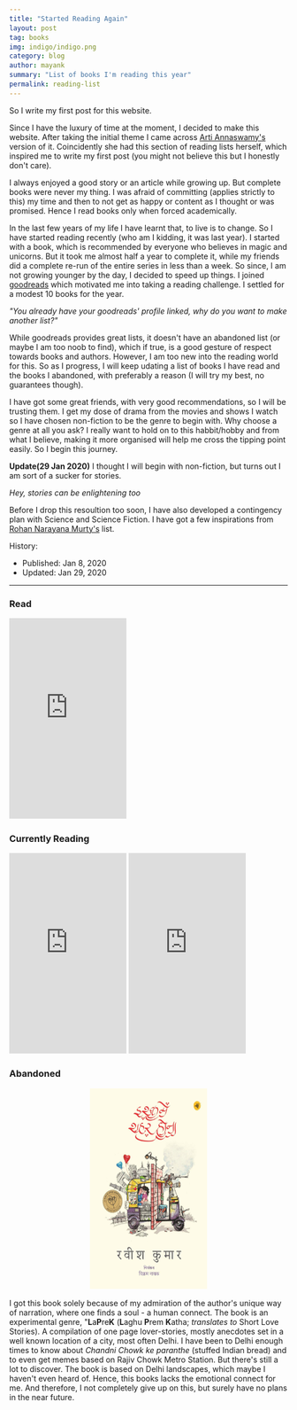 ```yaml
---
title: "Started Reading Again"
layout: post
tag: books
img: indigo/indigo.png
category: blog
author: mayank
summary: "List of books I'm reading this year"
permalink: reading-list
---
```


So I write my first post for this website.

Since I have the luxury of time at the moment, I decided to make this website. After taking the initial theme I came across [Arti Annaswamy's](https://github.com/aannasw/aannasw.github.io) version of it. Coincidently she had this section of reading lists herself, which inspired me to write my first post (you might not believe this but I honestly don't care). 

I always enjoyed a good story or an article while growing up. But complete books were never my thing. I was afraid of committing (applies strictly to this) my time and then to not get as happy or content as I thought or was promised. Hence I read books only when forced academically.

In the last few years of my life I have learnt that, to live is to change. So I have started reading recently (who am I kidding, it was last year). I started with a book, which is recommended by everyone who believes in magic and unicorns. But it took me almost half a year to complete it, while my friends did a complete re-run of the entire series in less than a week. So since, I am not growing younger by the day, I decided to speed up things. I joined [goodreads](https://www.goodreads.com/kumar-mayank) which motivated me into taking a reading challenge. I settled for a modest 10 books for the year. 

_"You already have your goodreads' profile linked, why do you want to make another list?"_

While goodreads provides great lists, it doesn't have an abandoned list (or maybe I am too noob to find), which if true, is a good gesture of respect towards books and authors. However, I am too new into the reading world for this. So as I progress, I will keep udating a list of books I have read and the books I abandoned, with preferably a reason (I will try my best, no guarantees though).

I have got some great friends, with very good recommendations, so I will be trusting them. I get my dose of drama from the movies and shows I watch so I have chosen non-fiction to be the genre to begin with. Why choose a genre at all you ask? I really want to hold on to this habbit/hobby and from what I believe, making it more organised will help me cross the tipping point easily. So I begin this journey.

**Update(29 Jan 2020)** I thought I will begin with non-fiction, but turns out I am sort of a sucker for stories. 

_Hey, stories can be enlightening too_

Before I drop this resoultion too soon, I have also developed a contingency plan with Science and Science Fiction. I have got a few inspirations from [Rohan Narayana Murty's](http://www.eecs.harvard.edu/~rohan/Books.html) list.


History:

- Published: Jan 8, 2020
- Updated: Jan 29, 2020

---
### Read
<iframe type="text/html" width="212" height="362" frameborder="0" allowfullscreen style="max-width:100%" src="https://read.amazon.in/kp/card?asin=B00U6SFUSS&preview=inline&linkCode=kpe&ref_=cm_sw_r_kb_dp_LlhsEbNQ7JKEW" ></iframe>

### Currently Reading

<iframe type="text/html" width="212" height="362" frameborder="0" allowfullscreen style="max-width:100%" src="https://read.amazon.com/kp/card?asin=B00IYUYF4A&preview=inline&linkCode=kpe&ref_=cm_sw_r_kb_dp_JeCIAbKEW0MD0" ></iframe>
<iframe type="text/html" width="212" height="362" frameborder="0" allowfullscreen style="max-width:100%" src="https://read.amazon.in/kp/card?asin=B00I7JO1O2&preview=inline&linkCode=kpe&ref_=cm_sw_r_kb_dp_MW2uEb8GRASJY" ></iframe>

### Abandoned

<div class="side-by-side">
<div class="toleft">
   <center> <a href="https://www.amazon.in/Ishq-Mein-Shahar-Laprek-Trilogy/dp/8126727675/"><img class="image" src="../assets/images/Ishqsheher.jpg"  width="212" height="362" /></a></center>
</div>
 <div class="toright">
        <p>I got this book solely because of my admiration of the author's unique way of narration, where one finds a soul - a human connect. The book is an experimental genre, "<b>L</b>a<b>P</b>re<b>K</b> (<b>L</b>aghu <b>P</b>rem <b>K</b>atha; <em>translates to</em> Short Love Stories). A compilation of one page lover-stories, mostly anecdotes set in a well known location of a city, most often Delhi. I have been to Delhi enough times to know about <em>Chandni Chowk ke paranthe</em> (stuffed Indian bread) and to even get memes based on Rajiv Chowk Metro Station. But there's still  a lot to discover. The book is based on Delhi landscapes, which maybe I haven't even heard of. Hence, this books lacks the emotional connect for me. And therefore, I not completely give up on this, but surely have no plans in the near future.</p>
</div>
</div>
